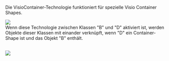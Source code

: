 

Die VisioContainer-Technologie funktioniert für spezielle Visio
Container Shapes.

![](//images.ctfassets.net/utx1h0gfm1om/2cpp9pSweME02W6YIcuUKi/57c842afbd36d150b3eef4520d28772c/1018281.png)  
Wenn diese Technologie zwischen Klassen "B" und "D" aktiviert ist,
werden Objekte dieser Klassen mit einander verknüpft, wenn "D" ein
Container-Shape ist und das Objekt "B" enthält.  
   
  
![](//images.ctfassets.net/utx1h0gfm1om/4WuPP0BuTewKaqU8guKUcM/bba28f4dcffe0a6478714249d49353bb/1018288.png)

